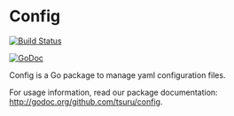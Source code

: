 Config
===========

[![Build Status](https://secure.travis-ci.org/tsuru/config.png)](http://travis-ci.org/tsuru/config)

[![GoDoc](http://godoc.org/github.com/tsuru/config?status.png)](http://godoc.org/github.com/tsuru/config)

Config is a Go package to manage yaml configuration files.

For usage information, read our package documentation:
<http://godoc.org/github.com/tsuru/config>.
